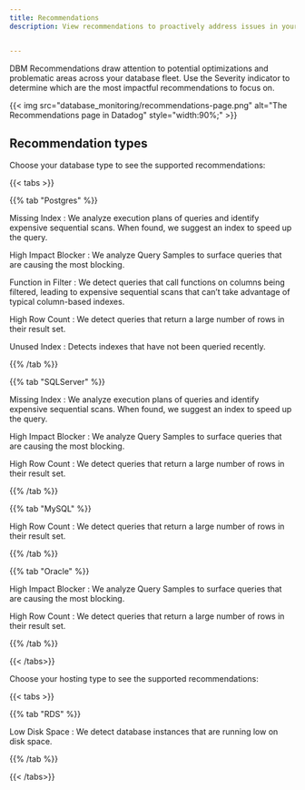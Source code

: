 ```yaml
---
title: Recommendations
description: View recommendations to proactively address issues in your system


---
```


DBM Recommendations draw attention to potential optimizations and problematic areas across your database fleet. Use the Severity indicator to determine which are the most impactful recommendations to focus on.

{{< img src="database_monitoring/recommendations-page.png" alt="The Recommendations page in Datadog" style="width:90%;" >}}

## Recommendation types

Choose your database type to see the supported recommendations:

{{< tabs >}}

{{% tab "Postgres" %}}

Missing Index
: We analyze execution plans of queries and identify expensive sequential scans. When found, we suggest an index to speed up the query.

High Impact Blocker
: We analyze Query Samples to surface queries that are causing the most blocking.

Function in Filter
: We detect queries that call functions on columns being filtered, leading to expensive sequential scans that can’t take advantage of typical column-based indexes.

High Row Count
: We detect queries that return a large number of rows in their result set.

Unused Index
: Detects indexes that have not been queried recently.

{{% /tab %}}

{{% tab "SQLServer" %}}

Missing Index
: We analyze execution plans of queries and identify expensive sequential scans. When found, we suggest an index to speed up the query.

High Impact Blocker
: We analyze Query Samples to surface queries that are causing the most blocking.

High Row Count
: We detect queries that return a large number of rows in their result set.

{{% /tab %}}

{{% tab "MySQL" %}}

High Row Count
: We detect queries that return a large number of rows in their result set.


{{% /tab %}}

{{% tab "Oracle" %}}


High Impact Blocker
: We analyze Query Samples to surface queries that are causing the most blocking.

High Row Count
: We detect queries that return a large number of rows in their result set.

{{% /tab %}}

{{< /tabs>}}

Choose your hosting type to see the supported recommendations:

{{< tabs >}}

{{% tab "RDS" %}}

Low Disk Space
: We detect database instances that are running low on disk space.

{{% /tab %}}

{{< /tabs>}}